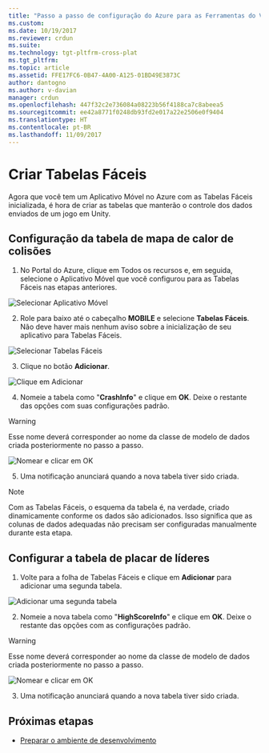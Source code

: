 ```yaml
---
title: "Passo a passo de configuração do Azure para as Ferramentas do Visual Studio para Unity | Microsoft Docs"
ms.custom: 
ms.date: 10/19/2017
ms.reviewer: crdun
ms.suite: 
ms.technology: tgt-pltfrm-cross-plat
ms.tgt_pltfrm: 
ms.topic: article
ms.assetid: FFE17FC6-0B47-4A00-A125-01BD49E3873C
author: dantogno
ms.author: v-davian
manager: crdun
ms.openlocfilehash: 447f32c2e736084a08223b56f4188ca7c8abeea5
ms.sourcegitcommit: ee42a8771f0248db93fd2e017a22e2506e0f9404
ms.translationtype: HT
ms.contentlocale: pt-BR
ms.lasthandoff: 11/09/2017
---
```

# <a name="create-easy-tables"></a>Criar Tabelas Fáceis

Agora que você tem um Aplicativo Móvel no Azure com as Tabelas Fáceis inicializada, é hora de criar as tabelas que manterão o controle dos dados enviados de um jogo em Unity.

## <a name="setup-the-crash-heatmap-table"></a>Configuração da tabela de mapa de calor de colisões

1. No Portal do Azure, clique em Todos os recursos e, em seguida, selecione o Aplicativo Móvel que você configurou para as Tabelas Fáceis nas etapas anteriores.

  ![Selecionar Aplicativo Móvel](media/vstu_azure-setup-table-schema-image1.png)

2. Role para baixo até o cabeçalho **MOBILE** e selecione **Tabelas Fáceis**. Não deve haver mais nenhum aviso sobre a inicialização de seu aplicativo para Tabelas Fáceis.  

  ![Selecionar Tabelas Fáceis](media/vstu_azure-setup-table-schema-image2.png)

3. Clique no botão **Adicionar**.

  ![Clique em Adicionar](media/vstu_azure-setup-table-schema-image3.png)

4. Nomeie a tabela como "**CrashInfo**" e clique em **OK**. Deixe o restante das opções com suas configurações padrão.

  > [!WARNING]
  > Esse nome deverá corresponder ao nome da classe de modelo de dados criada posteriormente no passo a passo.

  ![Nomear e clicar em OK](media/vstu_azure-setup-table-schema-image4.png)

5. Uma notificação anunciará quando a nova tabela tiver sido criada.

> [!NOTE]
> Com as Tabelas Fáceis, o esquema da tabela é, na verdade, criado dinamicamente conforme os dados são adicionados. Isso significa que as colunas de dados adequadas não precisam ser configuradas manualmente durante esta etapa.

## <a name="setup-the-leaderboard-table"></a>Configurar a tabela de placar de líderes

1. Volte para a folha de Tabelas Fáceis e clique em **Adicionar** para adicionar uma segunda tabela.

  ![Adicionar uma segunda tabela](media/vstu_azure-setup-table-schema-image10.png)

2. Nomeie a nova tabela como "**HighScoreInfo**" e clique em **OK**. Deixe o restante das opções com as configurações padrão.

  > [!WARNING]
  > Esse nome deverá corresponder ao nome da classe de modelo de dados criada posteriormente no passo a passo.

  ![Nomear e clicar em OK](media/vstu_azure-setup-table-schema-image11.png)

3. Uma notificação anunciará quando a nova tabela tiver sido criada.


## <a name="next-step"></a>Próximas etapas

* [Preparar o ambiente de desenvolvimento](visual-studio-tools-for-unity-azure-prepare.md)
